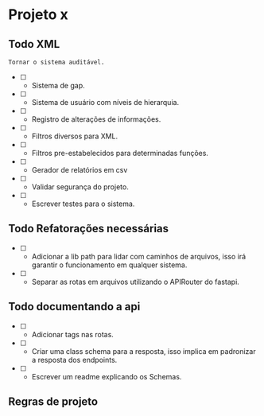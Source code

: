 # Projeto x

## Todo XML

```text
Tornar o sistema auditável.
```

- [ ] - Sistema de gap.

- [ ] - Sistema de usuário com níveis de hierarquia.

- [ ] - Registro de alterações de informações.

- [ ] - Filtros diversos para XML.

- [ ] - Filtros pre-estabelecidos para determinadas funções.

- [ ] - Gerador de relatórios em csv

- [ ] - Validar segurança do projeto.

- [ ] - Escrever testes para o sistema.

## Todo Refatorações necessárias

- [ ] - Adicionar a lib path para lidar com caminhos de arquivos, isso irá garantir o funcionamento em qualquer sistema.

- [ ] - Separar as rotas em arquivos utilizando o APIRouter do fastapi.

## Todo documentando a api

- [ ] - Adicionar tags nas rotas.

- [ ] - Criar uma class schema para a resposta, isso implica em padronizar a resposta dos endpoints.

- [ ] - Escrever um readme explicando os Schemas.

## Regras de projeto
